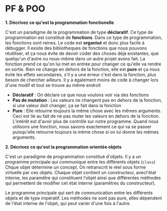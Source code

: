 # PF & POO

**1.    Décrivez ce qu'est la programmation fonctionelle**

C'est un paradigme de la programmation de type **déclaratif**. Ce type de programmation est constitué de **fonctions**. Dans ce type de programmation, les fonctions sont reines. Le code est **organisé** et donc plus facile à débugger. Il existe des bibliotheques de fonctions que nous pouvons réutiliser, et ça nous évite de devoir coder des choses déjà existantes, que quelqu'un d'autre ou nous-même dans un autre projet avons fait. La fonction prend ce qu'on lui met en entrée pour changer ce qu'elle va rendre en sortie. Rien ne change en dehors de la fonction, elle est **pure** et ça nous évite les effets secondaires, s'il y a une erreur c'est dans la fonction, plus besoin de chercher ailleurs. Il y a également moins de code à changer lors d'une modif et tout se trouve au même endroit

- **Déclaratif** :
    On déclare ce que nous voulons voir via des fonctions
- **Pas de mutation** :
    Les valeurs ne changent pas en dehors de la fonction, si une valeur doit changer, ça se fait dans la fonction
- **Pure** :
     Elle retourne toujours la même chose avec les mêmes arguments. Ceci est lié au fait de ne pas muter les valeurs en dehors de la fonction. L'intérêt est d'avoir plus de contrôle sur notre programme. Quand nous utilisons une fonction, nous savons exactement ce qui va se passer puisqu'elle retourne toujours la même chose si on lui donne les mêmes arguments.


**2.    Décrivez ce qu'est la programmation orientée objets**

C'est un paradigme de programmation constitué d'objets. Il y a un programme principale qui communique entre les différents objets (`class`)
Chque objet détermine un concept. On retranscrit le réel sous forme virtuelle par ces objets. Chaque objet contient un constructeur, avecl'état interne, les paramêtre qui constituent l'objet ainsi que différentes méthodes qui permettent de modifier cet état interne (paramêtres du constructeur).

Le programme principale qui sert de communication entre les différents objets et de type impératif.
Les méthodes ne sont pas pure, elles dépendent de l'état interne de l'objet, qui peut varier d'une fois à l'autre.